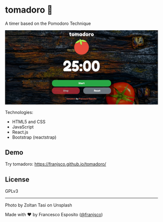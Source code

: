# tomadoro 🍅
A timer based on the Pomodoro Technique

![tomadoro screenshot](screenshot.png) 

Technologies: 
* HTML5 and CSS
* JavaScript 
* React.js
* Bootstrap (reactstrap)

## Demo
Try tomadoro: https://franjsco.github.io/tomadoro/

## License
GPLv3

---
Photo by Zoltan Tasi on Unsplash

Made with ❤️ by Francesco Esposito ([@franjsco](https://github.com/franjsco))
